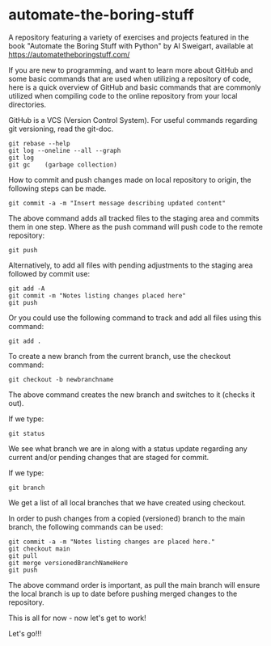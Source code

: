 # automate-the-boring-stuff
A repository featuring a variety of exercises and projects featured in the book "Automate the Boring Stuff with Python" by Al Sweigart, available at https://automatetheboringstuff.com/


If you are new to programming, and want to learn more about GitHub and some basic commands that are used when utilizing a repository of code, here is a quick overview of GitHub and basic commands that are commonly utilized when compiling code to the online repository from your local directories.


GitHub is a VCS (Version Control System).
For useful commands regarding git versioning, read the git-doc.

```
git rebase --help 
git log --oneline --all --graph
git log
git gc    (garbage collection)
```

How to commit and push changes made on local repository to origin, the following steps can be made.

```
git commit -a -m "Insert message describing updated content"  
```

The above command adds all tracked files to the staging area and commits them in one step. Where as the push command will push code to the remote repository:
```
git push  
```
Alternatively, to add all files with pending adjustments to the staging area followed by commit use:
```
git add -A
git commit -m "Notes listing changes placed here"
git push
```
Or you could use the following command to track and add all files using this command:
```
git add .
```

To create a new branch from the current branch, use the checkout command:
```
git checkout -b newbranchname
```
The above command creates the new branch and switches to it (checks it out).

If we type:
```
git status
```
We see what branch we are in along with a status update regarding any current and/or pending changes that are staged for commit.

If we type:
```
git branch
```
We get a list of all local branches that we have created using checkout.

In order to push changes from a copied (versioned) branch to the main branch, the following commands can be used:
```
git commit -a -m "Notes listing changes are placed here."
git checkout main  
git pull
git merge versionedBranchNameHere
git push
```

The above command order is important, as pull the main branch will ensure the local branch is up to date before pushing merged changes to the repository.

This is all for now - now let's get to work!

Let's go!!!
